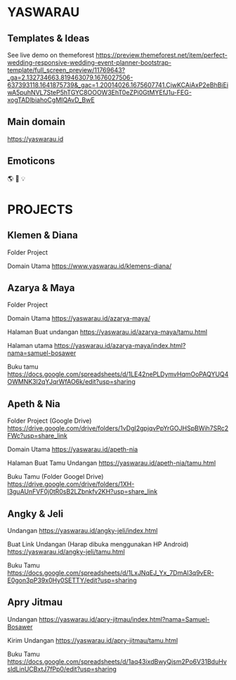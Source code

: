 # YASWARAU

## Templates & Ideas
See live demo on themeforest
https://preview.themeforest.net/item/perfect-wedding-responsive-wedding-event-planner-bootstrap-template/full_screen_preview/11769643?_ga=2.132734663.819463079.1676027506-637393118.1641875739&_gac=1.20014026.1675607741.CjwKCAiAxP2eBhBiEiwA5puhNVL7SteP5hTGYC8OOOW3EhT0eZPi0GtMYEfJ1u-FEG-xogTADlbiahoCgMIQAvD_BwE

## Main domain

https://yaswarau.id

## Emoticons

🌎 🚀 💡


# PROJECTS

## Klemen & Diana

Folder Project

Domain Utama
https://www.yaswarau.id/klemens-diana/

## Azarya & Maya

Folder Project


Domain Utama
https://yaswarau.id/azarya-maya/

Halaman Buat undangan
https://yaswarau.id/azarya-maya/tamu.html

Halaman utama
https://yaswarau.id/azarya-maya/index.html?nama=samuel-bosawer

Buku tamu 
https://docs.google.com/spreadsheets/d/1LE42nePLDymvHqmOoPAQYUQ4OWMNK3l2qYJqrWfAO6k/edit?usp=sharing


## Apeth & Nia

Folder Project (Google Drive)
https://drive.google.com/drive/folders/1vDgI2gpjqvPpYrGOJHSpBWih7SRc2FWc?usp=share_link

Domain Utama
https://yaswarau.id/apeth-nia

Halaman Buat Tamu Undangan
https://yaswarau.id/apeth-nia/tamu.html

Buku Tamu (Folder Googel Drive)
https://drive.google.com/drive/folders/1XH-l3guAUnFVF0j0tR0sB2LZbnkfv2KH?usp=share_link

## Angky & Jeli

Undangan
https://yaswarau.id/angky-jeli/index.html

Buat Link Undangan (Harap dibuka menggunakan HP Android)
https://yaswarau.id/angky-jeli/tamu.html

Buku Tamu 
https://docs.google.com/spreadsheets/d/1LxJNqEJ_Yx_7DmAl3q9vER-E0gon3pP39x0Hy0SETTY/edit?usp=sharing


## Apry Jitmau

Undangan
https://yaswarau.id/apry-jitmau/index.html?nama=Samuel-Bosawer

Kirim Undangan
https://yaswarau.id/apry-jitmau/tamu.html

Buku Tamu
https://docs.google.com/spreadsheets/d/1aq43ixdBwyQjsm2Po6V31BduHvsldLinUCBxtJ7fPp0/edit?usp=sharing

